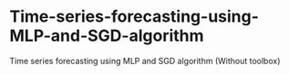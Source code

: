 # Time-series-forecasting-using-MLP-and-SGD-algorithm
Time series forecasting using MLP and SGD algorithm (Without toolbox)
